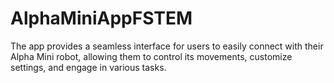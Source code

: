 # AlphaMiniAppFSTEM
The app provides a seamless interface for users to easily connect with their Alpha Mini robot, allowing them to control its movements, customize settings, and engage in various tasks.
